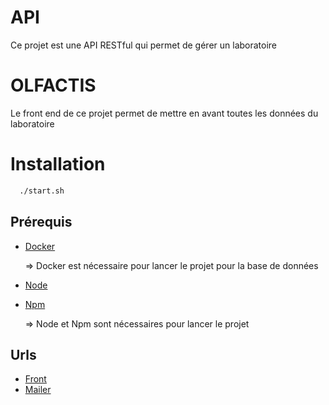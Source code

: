# API

Ce projet est une API RESTful qui permet de gérer un laboratoire

# OLFACTIS

Le front end de ce projet permet de mettre en avant toutes les données du laboratoire

# Installation

```bash
  ./start.sh
```

## Prérequis

- [Docker](https://docs.docker.com/get-docker/)

    => Docker est nécessaire pour lancer le projet pour la base de données

- [Node](https://nodejs.org/en/)
- [Npm](https://www.npmjs.com/)

    => Node et Npm sont nécessaires pour lancer le projet

## Urls

- [Front](http://localhost:5173)
- [Mailer](http://localhost:)